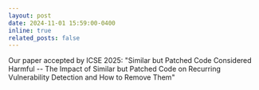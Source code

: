 ```yaml
---
layout: post
date: 2024-11-01 15:59:00-0400
inline: true
related_posts: false
---
```


Our paper accepted by ICSE 2025: "Similar but Patched Code Considered Harmful -- The Impact of Similar but Patched Code on Recurring Vulnerability Detection and How to Remove Them"
